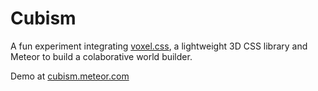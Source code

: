 # Cubism
A fun experiment integrating [voxel.css](https://github.com/HunterLarco/voxel.css), a lightweight 3D CSS library and Meteor to build a colaborative world builder. 

Demo at [cubism.meteor.com](cubism.meteor.com)
